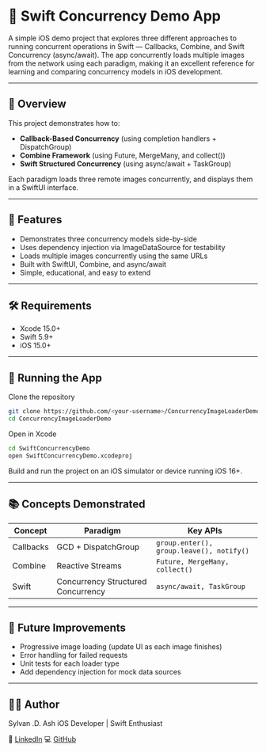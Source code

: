 # 🧵 Swift Concurrency Demo App

A simple iOS demo project that explores three different approaches to running concurrent operations in Swift — Callbacks, Combine, and Swift Concurrency (async/await).
The app concurrently loads multiple images from the network using each paradigm, making it an excellent reference for learning and comparing concurrency models in iOS development.

---

## 🚀 Overview

This project demonstrates how to:

* **Callback-Based Concurrency** (using completion handlers + DispatchGroup)
* **Combine Framework** (using Future, MergeMany, and collect())
* **Swift Structured Concurrency** (using async/await + TaskGroup)

Each paradigm loads three remote images concurrently, and displays them in a SwiftUI interface.

---

## 🚀 Features

* Demonstrates three concurrency models side-by-side
* Uses dependency injection via ImageDataSource for testability
* Loads multiple images concurrently using the same URLs
* Built with SwiftUI, Combine, and async/await
* Simple, educational, and easy to extend

---

## 🛠️ Requirements

* Xcode 15.0+
* Swift 5.9+
* iOS 15.0+

---

## 🧪 Running the App

Clone the repository

```bash
git clone https://github.com/<your-username>/ConcurrencyImageLoaderDemo.git
cd ConcurrencyImageLoaderDemo
```

Open in Xcode

```bash
cd SwiftConcurrencyDemo
open SwiftConcurrencyDemo.xcodeproj
```

Build and run the project on an iOS simulator or device running iOS 16+.

---

## 📚 Concepts Demonstrated

| Concept	| Paradigm | Key APIs |
|--|--|--|
| Callbacks	| GCD + DispatchGroup |	`group.enter(), group.leave(), notify()` |
| Combine	| Reactive Streams | `Future, MergeMany, collect()` |
| Swift | Concurrency	Structured Concurrency | `async/await, TaskGroup` |

---

## 🧩 Future Improvements

* Progressive image loading (update UI as each image finishes)
* Error handling for failed requests
* Unit tests for each loader type
* Add dependency injection for mock data sources

---

## 👨‍💻 Author

Sylvan .D. Ash
iOS Developer | Swift Enthusiast

🔗 [LinkedIn](https://linkedin.com/in/sylvanash)
💻 [GitHub](https://github.com/sylvan-d-ash)
